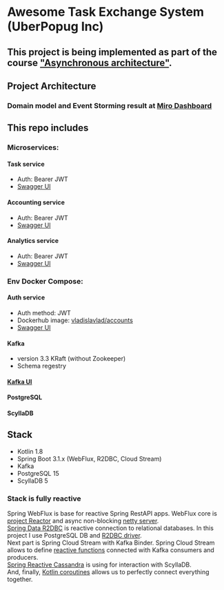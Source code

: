 # Awesome Task Exchange System (UberPopug Inc) 


## This project is being implemented as part of the course ["Asynchronous architecture"](https://education.borshev.com/architecture).

## Project Architecture
### Domain model and Event Storming result at [Miro Dashboard](https://miro.com/app/board/uXjVMO_RL2A=/)


## This repo includes 

### Microservices:
#### Task service
* Auth: Bearer JWT
* [Swagger UI](http://localhost:8081/swagger-ui.html)
#### Accounting service 
* Auth: Bearer JWT
* [Swagger UI](http://localhost:8082/swagger-ui.html)
#### Analytics service
* Auth: Bearer JWT
* [Swagger UI](http://localhost:8083/swagger-ui.html)

### Env Docker Compose:
#### Auth service
* Auth method: JWT
* Dockerhub image: [vladislavlad/accounts](https://hub.docker.com/repository/docker/vladislavlad/accounts)
* [Swagger UI](http://localhost:8080/swagger-ui.html)
#### Kafka
* version 3.3 KRaft (without Zookeeper) 
* Schema regestry 
#### [Kafka UI](http://localhost:8090)
#### PostgreSQL
#### ScyllaDB


## Stack
* Kotlin 1.8
* Spring Boot 3.1.x (WebFlux, R2DBC, Cloud Stream)
* Kafka
* PostgreSQL 15
* ScyllaDB 5

### Stack is fully reactive
Spring WebFlux is base for reactive Spring RestAPI apps. WebFlux core is [project Reactor](https://github.com/reactor/reactor-core) and async non-blocking [netty server](https://github.com/netty/netty).<br> 
[Spring Data R2DBC](https://github.com/spring-projects/spring-data-r2dbc) is reactive connection to relational databases. In this project I use PostgreSQL DB and [R2DBC driver](https://github.com/pgjdbc/r2dbc-postgresql).<br>
Next part is Spring Cloud Stream with Kafka Binder. Spring Cloud Stream allows to define [reactive functions](https://cloud.spring.io/spring-cloud-stream/spring-cloud-stream.html#_reactive_functions_support) connected with Kafka consumers and producers.<br> 
[Spring Reactive Cassandra](https://github.com/spring-projects/spring-data-cassandra/blob/main/src/main/asciidoc/reference/reactive-cassandra.adoc) is using for interaction with ScyllaDB.<br> 
And, finally, [Kotlin coroutines](https://github.com/Kotlin/kotlinx.coroutines/blob/master/reactive/kotlinx-coroutines-reactor/README.md) allows us to perfectly connect everything together.
